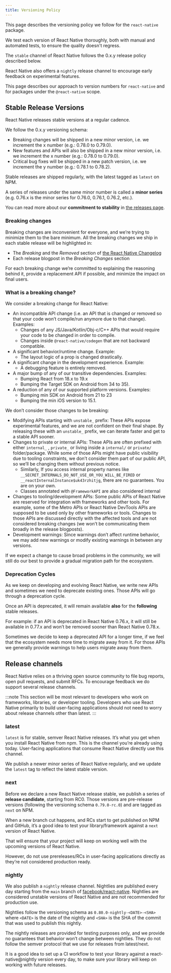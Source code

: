 ```yaml
---
title: Versioning Policy
---
```


This page describes the versioning policy we follow for the `react-native` package.

We test each version of React Native thoroughly, both with manual and automated tests, to ensure the quality doesn't regress.

The `stable` channel of React Native follows the 0.x.y release policy described below.

React Native also offers a `nightly` release channel to encourage early feedback on experimental features.

This page describes our approach to version numbers for `react-native` and for packages under the `@react-native` scope.

## Stable Release Versions

React Native releases stable versions at a regular cadence.

We follow the 0.x.y versioning schema:

- Breaking changes will be shipped in a new minor version, i.e. we increment the x number (e.g.: 0.78.0 to 0.79.0).
- New features and APIs will also be shipped in a new minor version, i.e. we increment the x number (e.g.: 0.78.0 to 0.79.0).
- Critical bug fixes will be shipped in a new patch version, i.e. we increment the y number (e.g.: 0.78.1 to 0.78.2).

Stable releases are shipped regularly, with the latest tagged as `latest` on NPM.

A series of releases under the same minor number is called a **minor series** (e.g. 0.76.x is the minor series for 0.76.0, 0.76.1, 0.76.2, etc.).

You can read more about our **commitment to stability** in [the releases page](/docs/releases).

### Breaking changes

Breaking changes are inconvenient for everyone, and we’re trying to minimize them to the bare minimum. All the breaking changes we ship in each stable release will be highlighted in:

- The _Breaking_ and the _Removed_ section of [the React Native Changelog](https://github.com/facebook/react-native/blob/main/CHANGELOG.md)
- Each release blogpost in the _Breaking Changes_ section

For each breaking change we’re committed to explaining the reasoning behind it, provide a replacement API if possible, and minimize the impact on final users.

### What is a breaking change?

We consider a breaking change for React Native:

- An incompatible API change (i.e. an API that is changed or removed so that your code won’t compile/run anymore due to that change). Examples:
  - Changes of any JS/Java/Kotlin/Obj-c/C++ APIs that would require your code to be changed in order to compile.
  - Changes inside `@react-native/codegen` that are not backward compatible.
- A significant behavior/runtime change. Example:
  - The layout logic of a prop is changed drastically.
- A significant change in the development experience. Example:
  - A debugging feature is entirely removed.
- A major bump of any of our transitive dependencies. Examples:
  - Bumping React from 18.x to 19.x
  - Bumping the Target SDK on Android from 34 to 35).
- A reduction of any of our supported platform versions. Examples:
  - Bumping min SDK on Android from 21 to 23
  - Bumping the min iOS version to 15.1.

We don’t consider those changes to be breaking:

- Modifying APIs starting with `unstable_` prefix: These APIs expose experimental features, and we are not confident on their final shape. By releasing these with an `unstable_` prefix, we can iterate faster and get to a stable API sooner.
- Changes to private or internal APIs: These APIs are often prefixed with either `internal_` , `private_` or living inside a `internal/` or `private/` folder/package. While some of those APIs might have public visibility due to tooling constraints, we don’t consider them part of our public API, so we’ll be changing them without previous notice.
  - Similarly, If you access internal property names like `__SECRET_INTERNALS_DO_NOT_USE_OR_YOU_WILL_BE_FIRED` or `__reactInternalInstance$uk43rzhitjg`, there are no guarantees. You are on your own.
  - Classes annotated with `@FrameworkAPI` are also considered internal
- Changes to tooling/development APIs: Some public APIs of React Native are reserved for integration with frameworks and other tools. For example, some of the Metro APIs or React Native DevTools APIs are supposed to be used only by other frameworks or tools. Changes to those APIs are discussed directly with the affected tools and are not considered breaking changes (we won’t be communicating them broadly in the release blogposts).
- Development warnings: Since warnings don’t affect runtime behavior, we may add new warnings or modify existing warnings in between any versions.

If we expect a change to cause broad problems in the community, we will still do our best to provide a gradual migration path for the ecosystem.

### Deprecation Cycles

As we keep on developing and evolving React Native, we write new APIs and sometimes we need to deprecate existing ones. Those APIs will go through a deprecation cycle.

Once an API is deprecated, it will remain available **also** for the **following** stable releases.

For example: if an API is deprecated in React Native 0.76.x, it will still be available in 0.77.x and won’t be removed sooner than React Native 0.78.x.

Sometimes we decide to keep a deprecated API for a longer time, if we feel that the ecosystem needs more time to migrate away from it. For those APIs we generally provide warnings to help users migrate away from them.

## Release channels

React Native relies on a thriving open source community to file bug reports, open pull requests, and submit RFCs. To encourage feedback we do support several release channels.

:::note
This section will be most relevant to developers who work on frameworks, libraries, or developer tooling. Developers who use React Native primarily to build user-facing applications should not need to worry about release channels other than latest.
:::

### latest

`latest` is for stable, semver React Native releases. It’s what you get when you install React Native from npm. This is the channel you’re already using today. User-facing applications that consume React Native directly use this channel.

We publish a newer minor series of React Native regularly, and we update the `latest` tag to reflect the latest stable version.

### next

Before we declare a new React Native release stable, we publish a series of **release candidate**, starting from RC0. Those versions are pre-release versions (following the versioning schema `0.79.0-rc.0`) and are tagged as `next` on NPM.

When a new branch cut happens, and RCs start to get published on NPM and GitHub, it’s a good idea to test your library/framework against a `next` version of React Native.

That will ensure that your project will keep on working well with the upcoming versions of React Native.

However, do not use prereleases/RCs in user-facing applications directly as they’re not considered production ready.

### nightly

We also publish a `nightly` release channel. Nightlies are published every day starting from the `main` branch of [facebook/react-native](https://github.com/facebook/react-native). Nightlies are considered unstable versions of React Native and are not recommended for production use.

Nightlies follow the versioning schema as `0.80.0-nightly-<DATE>-<SHA>` where `<DATE>` is the date of the nightly and `<SHA>` is the SHA of the commit that was used to publish this nightly.

The nightly releases are provided for testing purposes only, and we provide no guarantees that behavior won’t change between nightlies. They do not follow the semver protocol that we use for releases from latest/next.

It is a good idea to set up a CI workflow to test your library against a react-native@nightly version every day, to make sure your library will keep on working with future releases.
